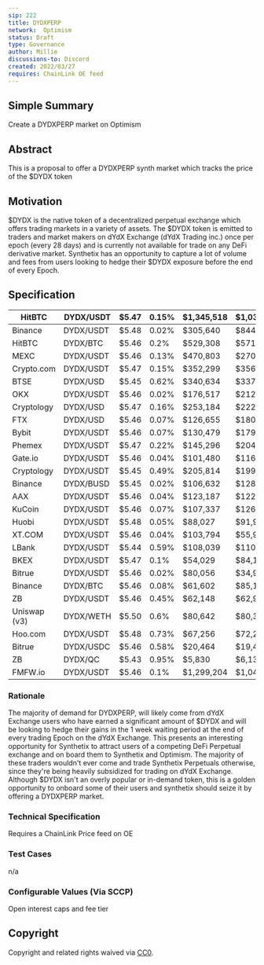 ```yaml
---
sip: 222
title: DYDXPERP
network:  Optimism 
status: Draft
type: Governance
author: Millie
discussions-to: Discord
created: 2022/03/27
requires: ChainLink OE feed
---
```


## Simple Summary

Create a DYDXPERP market on Optimism 

## Abstract

This is a proposal to offer a DYDXPERP synth market which tracks the price of the $DYDX token

## Motivation

$DYDX is the native token of a decentralized perpetual exchange which offers trading markets in a variety of assets. The $DYDX token is emitted to traders and market makers on dYdX Exchange (dYdX Trading inc.) once per epoch (every 28 days) and is currently not available for trade on any DeFi derivative market. Synthetix has an opportunity to capture a lot of volume and fees from users looking to hedge their $DYDX exposure before the end of every Epoch.  

## Specification

| HitBTC 		       | DYDX/USDT 		      | $5.47 		 | 0.15% 		 | $1,345,518 		 | $1,038,885 		 | $8,035,201 		  | 8.90% 		  |
|---------------|-----------------|--------|--------|-------------|-------------|--------------|---------|
| Binance 		      | DYDX/USDT 		      | $5.48 		 | 0.02% 		 | $305,640 		   | $844,081 		   | $21,357,988 		 | 23.67% 		 |
| HitBTC 		       | DYDX/BTC 		       | $5.46 		 | 0.2% 		  | $529,308 		   | $571,047 		   | $513,320 		    | 0.57% 		  |
| MEXC  		        | DYDX/USDT 		      | $5.46 		 | 0.13% 		 | $470,803 		   | $270,760 		   | $201,083 		    | 0.22% 		  |
| Crypto.com 		   | DYDX/USDT 		      | $5.47 		 | 0.15% 		 | $352,299 		   | $356,861 		   | $108,724 		    | 0.12% 		  |
| BTSE 		         | DYDX/USD 		       | $5.45 		 | 0.62% 		 | $340,634 		   | $337,980 		   | $3,416,938 		  | 3.79% 		  |
| OKX 		          | DYDX/USDT 		      | $5.46 		 | 0.02% 		 | $176,517 		   | $212,211 		   | $5,714,699 		  | 6.33% 		  |
| Cryptology 		   | DYDX/USD 		       | $5.47 		 | 0.16% 		 | $253,184 		   | $222,893 		   | $200,386 		    | 0.22% 		  |
| FTX 		          | DYDX/USD 		       | $5.46 		 | 0.07% 		 | $126,655 		   | $180,178 		   | $734,192 		    | 0.81% 		  |
| Bybit 	        | DYDX/USDT 		      | $5.46 		 | 0.07% 		 | $130,479 		   | $179,608 		   | $205,709 		    | 0.23% 		  |
| Phemex 		       | DYDX/USDT 		      | $5.47 		 | 0.22% 		 | $145,296 		   | $204,289 		   | $430,803 		    | 0.48% 		  |
| Gate.io 		      | DYDX/USDT 		      | $5.46 		 | 0.04% 		 | $101,480 		   | $116,897 		   | $5,855,674 		  | 6.49% 		  |
| Cryptology 		   | DYDX/USDT 		      | $5.45 		 | 0.49% 		 | $205,814 		   | $199,264 		   | $132,386 		    | 0.15% 		  |
| Binance 		      | DYDX/BUSD 		      | $5.45 		 | 0.02% 		 | $106,632 		   | $128,649 		   | $2,272,523 		  | 2.52% 		  |
| AAX 		          | DYDX/USDT 		      | $5.46 		 | 0.04% 		 | $123,187 		   | $122,345 		   | $231,935 		    | 0.26% 		  |
| KuCoin 		       | DYDX/USDT 		      | $5.46 		 | 0.07% 		 | $107,337 		   | $126,291 		   | $1,533,710 		  | 1.70% 		  |
| Huobi 	        | DYDX/USDT 		      | $5.48 		 | 0.05% 		 | $88,027 		    | $91,987 		    | $3,978,667 		  | 4.41% 		  |
| XT.COM 		       | DYDX/USDT 		      | $5.46 		 | 0.04% 		 | $103,794 		   | $55,961 		    | $1,509,947 		  | 1.67% 		  |
| LBank 		        | DYDX/USDT 		      | $5.44 		 | 0.59% 		 | $108,039 		   | $110,662 		   | $4,473,371 		  | 4.96% 		  |
| BKEX 		         | DYDX/USDT 		      | $5.47 		 | 0.1% 		  | $54,029 		    | $84,108 		    | $3,175,311 		  | 3.52% 		  |
| Bitrue 		       | DYDX/USDT 		      | $5.46 		 | 0.02% 		 | $80,056 		    | $34,944 		    | $3,977,965 		  | 4.41% 		  |
| Binance 		      | DYDX/BTC 		       | $5.46 		 | 0.08% 		 | $61,602 		    | $85,154 		    | $919,756 		    | 1.02% 		  |
| ZB 		           | DYDX/USDT 		      | $5.46 		 | 0.45% 		 | $62,148 		    | $62,926 		    | $4,276,520 		  | 4.74% 		  |
| Uniswap (v3) 		 | DYDX/WETH  		 | $5.50 		 | 0.6% 		  | $80,642 		    | $80,399 		    | $440,000 		    | 0.49% 		  |
| Hoo.com 		      | DYDX/USDT 		      | $5.48 		 | 0.73% 		 | $67,256 		    | $72,293 		    | $606,453 		    | 0.67% 		  |
| Bitrue 		       | DYDX/USDC 		      | $5.46 		 | 0.58% 		 | $20,464 		    | $19,481 		    | $1,912,837 		  | 2.12% 		  |
| ZB 		           | DYDX/QC 		        | $5.43 		 | 0.95% 		 | $5,830 		     | $6,139 		     | $5,486,638 		  | 6.08% 		  |
| FMFW.io 		      | DYDX/USDT 		      | $5.46 		 | 0.1% 		  | $1,299,204 		 | $1,047,363 		 | $7,993,650 		  | 8.86% 		  |






### Rationale

The majority of demand for DYDXPERP, will likely come from dYdX Exchange users who have earned a significant amount of $DYDX and will be looking to hedge their gains in the 1 week waiting period at the end of every trading Epoch on the dYdX Exchange. This presents an interesting opportunity for Synthetix to attract users of a competing DeFi Perpetual exchange and on board them to Synthetix and Optimism. The majority of these traders wouldn't ever come and trade Synthetix Perpetuals otherwise, since they're being heavily subsidized for trading on dYdX Exchange. Although $DYDX isn't an overly popular or in-demand token, this is a golden opportunity to onboard some of their users and synthetix should seize it by offering a DYDXPERP market.  

### Technical Specification

Requires a ChainLink Price feed on OE

### Test Cases

n/a

### Configurable Values (Via SCCP)

Open interest caps and fee tier


## Copyright

Copyright and related rights waived via [CC0](https://creativecommons.org/publicdomain/zero/1.0/).
